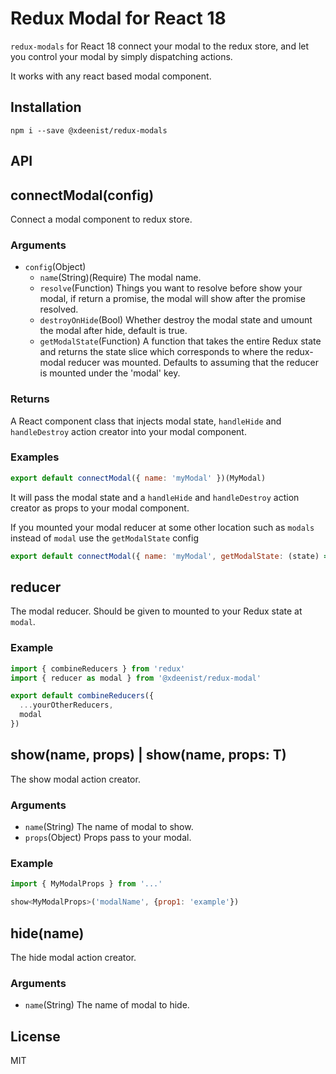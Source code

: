 # Redux Modal for React 18

`redux-modals` for React 18 connect your modal to the redux store, and let you control your modal by simply dispatching actions.

It works with any react based modal component.

## Installation

```
npm i --save @xdeenist/redux-modals
```

## API

## connectModal(config)

Connect a modal component to redux store.

### Arguments

* `config`(Object)
  * `name`(String)(Require) The modal name.
  * `resolve`(Function) Things you want to resolve before show your modal, if return a promise, the modal will show after the promise resolved.
  * `destroyOnHide`(Bool) Whether destroy the modal state and umount the modal after hide, default is true.
  * `getModalState`(Function) A function that takes the entire Redux state and returns the state slice which corresponds to where the redux-modal reducer was mounted. Defaults to assuming that the reducer is mounted under the 'modal' key.

### Returns

A React component class that injects modal state, `handleHide` and `handleDestroy` action creator into your modal component.

### Examples

```javascript
export default connectModal({ name: 'myModal' })(MyModal)
```
It will pass the modal state and a `handleHide` and `handleDestroy` action creator as props to your modal component.

If you mounted your modal reducer at some other location such as `modals` instead of `modal` use the `getModalState` config
```javascript
export default connectModal({ name: 'myModal', getModalState: (state) => state.modals })(MyModal)
```

## reducer

The modal reducer. Should be given to mounted to your Redux state at `modal`.

### Example

```javascript
import { combineReducers } from 'redux'
import { reducer as modal } from '@xdeenist/redux-modal'

export default combineReducers({
  ...yourOtherReducers,
  modal
})
```

## show(name, props) | show<T>(name, props: T)

The show modal action creator.

### Arguments

* `name`(String) The name of modal to show.
* `props`(Object) Props pass to your modal.

### Example

```javascript
import { MyModalProps } from '...'

show<MyModalProps>('modalName', {prop1: 'example'})
```

## hide(name)

The hide modal action creator.

### Arguments

* `name`(String) The name of modal to hide.

## License

MIT
